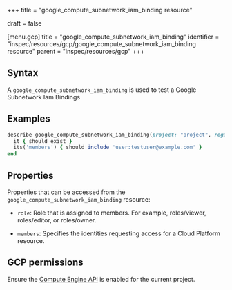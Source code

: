 +++
title = "google_compute_subnetwork_iam_binding resource"

draft = false


[menu.gcp]
title = "google_compute_subnetwork_iam_binding"
identifier = "inspec/resources/gcp/google_compute_subnetwork_iam_binding resource"
parent = "inspec/resources/gcp"
+++

## Syntax

A `google_compute_subnetwork_iam_binding` is used to test a Google Subnetwork Iam Bindings

## Examples

```ruby
describe google_compute_subnetwork_iam_binding(project: "project", region: "region", name: "name", role: "roles/editor") do
  it { should exist }
  its('members') { should include 'user:testuser@example.com' }
end
```


## Properties

Properties that can be accessed from the `google_compute_subnetwork_iam_binding` resource:

  * `role`: Role that is assigned to members. For example, roles/viewer, roles/editor, or roles/owner.

  * `members`: Specifies the identities requesting access for a Cloud Platform resource.


## GCP permissions

Ensure the [Compute Engine API](https://console.cloud.google.com/apis/library/compute.googleapis.com/) is enabled for the current project.
